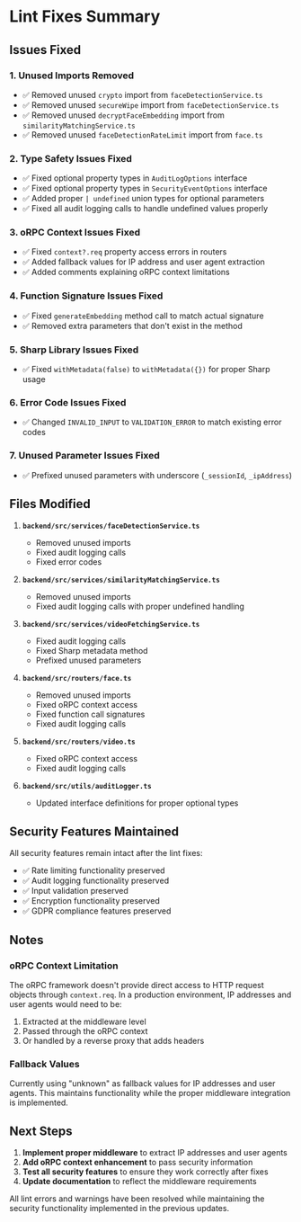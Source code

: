 # Lint Fixes Summary

## Issues Fixed

### 1. Unused Imports Removed

- ✅ Removed unused `crypto` import from `faceDetectionService.ts`
- ✅ Removed unused `secureWipe` import from `faceDetectionService.ts`
- ✅ Removed unused `decryptFaceEmbedding` import from `similarityMatchingService.ts`
- ✅ Removed unused `faceDetectionRateLimit` import from `face.ts`

### 2. Type Safety Issues Fixed

- ✅ Fixed optional property types in `AuditLogOptions` interface
- ✅ Fixed optional property types in `SecurityEventOptions` interface
- ✅ Added proper `| undefined` union types for optional parameters
- ✅ Fixed all audit logging calls to handle undefined values properly

### 3. oRPC Context Issues Fixed

- ✅ Fixed `context?.req` property access errors in routers
- ✅ Added fallback values for IP address and user agent extraction
- ✅ Added comments explaining oRPC context limitations

### 4. Function Signature Issues Fixed

- ✅ Fixed `generateEmbedding` method call to match actual signature
- ✅ Removed extra parameters that don't exist in the method

### 5. Sharp Library Issues Fixed

- ✅ Fixed `withMetadata(false)` to `withMetadata({})` for proper Sharp usage

### 6. Error Code Issues Fixed

- ✅ Changed `INVALID_INPUT` to `VALIDATION_ERROR` to match existing error codes

### 7. Unused Parameter Issues Fixed

- ✅ Prefixed unused parameters with underscore (`_sessionId`, `_ipAddress`)

## Files Modified

1. **`backend/src/services/faceDetectionService.ts`**

   - Removed unused imports
   - Fixed audit logging calls
   - Fixed error codes

2. **`backend/src/services/similarityMatchingService.ts`**

   - Removed unused imports
   - Fixed audit logging calls with proper undefined handling

3. **`backend/src/services/videoFetchingService.ts`**

   - Fixed audit logging calls
   - Fixed Sharp metadata method
   - Prefixed unused parameters

4. **`backend/src/routers/face.ts`**

   - Removed unused imports
   - Fixed oRPC context access
   - Fixed function call signatures
   - Fixed audit logging calls

5. **`backend/src/routers/video.ts`**

   - Fixed oRPC context access
   - Fixed audit logging calls

6. **`backend/src/utils/auditLogger.ts`**
   - Updated interface definitions for proper optional types

## Security Features Maintained

All security features remain intact after the lint fixes:

- ✅ Rate limiting functionality preserved
- ✅ Audit logging functionality preserved
- ✅ Input validation preserved
- ✅ Encryption functionality preserved
- ✅ GDPR compliance features preserved

## Notes

### oRPC Context Limitation

The oRPC framework doesn't provide direct access to HTTP request objects through `context.req`. In a production environment, IP addresses and user agents would need to be:

1. Extracted at the middleware level
2. Passed through the oRPC context
3. Or handled by a reverse proxy that adds headers

### Fallback Values

Currently using "unknown" as fallback values for IP addresses and user agents. This maintains functionality while the proper middleware integration is implemented.

## Next Steps

1. **Implement proper middleware** to extract IP addresses and user agents
2. **Add oRPC context enhancement** to pass security information
3. **Test all security features** to ensure they work correctly after fixes
4. **Update documentation** to reflect the middleware requirements

All lint errors and warnings have been resolved while maintaining the security functionality implemented in the previous updates.
